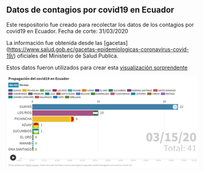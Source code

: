 ## Datos de contagios por covid19 en Ecuador
Este respositorio fue creado para recolectar los datos de los contagios por covid19 en Ecuador. Fecha de corte: 31/03/2020

La información fue obtenida desde las [gacetas] (https://www.salud.gob.ec/gacetas-epidemiologicas-coronavirus-covid-19/) oficiales del Ministerio de Salud Publica.

Estos datos fueron utilizados para crear esta [visualización sorprendente](https://public.flourish.studio/story/240030/)

<p align="center">
  <img src="./img/ejemplo.png" alt="Size Limit CLI" width="738">
</p>